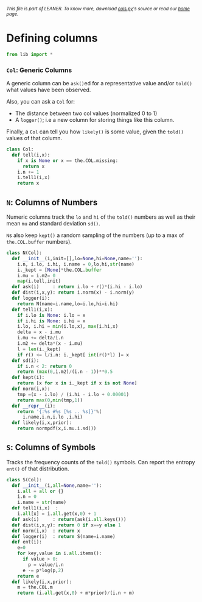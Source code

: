 
<small>_This file is part of LEANER. To know more, download [cols.py](https://github.com/ai-se/leaner/blob/master/src/cols.py)'s source or read our [home](https://github.com/ai-se/leaner) page._</small>


# Defining columns

````python
from lib import *
````

### `Col`: Generic Columns

A generic column can be `ask()`ed for a representative
value and/or `told()` what values have been observed.

Also, you can ask a `Col` for:

+ The distance between two col values (normalized 0 to 1)
+ A `logger()`; i.e
  a new column for storing things like this column.

Finally, a `Col` can tell you how `likely()` is some
value, given the `told()` values of that column.

````python
class Col:
  def tell(i,x):
    if x is None or x == the.COL.missing:
      return x
    i.n += 1
    i.tell1(i,x)
    return x
````

## `N`: Columns of Numbers

Numeric columns track the `lo` and `hi` of the `told()`
numbers as well as their mean `mu` and standard deviation
`sd()`.

`N`s  also keep `kept()` a random sampling
of the numbers (up to a max of `the.COL.buffer` numbers).
 
````python
class N(Col):
  def __init__(i,init=[],lo=None,hi=None,name=''):
    i.n, i.lo, i.hi, i.name = 0,lo,hi,str(name)
    i._kept = [None]*the.COL.buffer
    i.mu = i.m2= 0
    map(i.tell,init)
  def ask(i)     : return i.lo + r()*(i.hi - i.lo)
  def dist(i,x,y): return i.norm(x) - i.norm(y)
  def logger(i): 
    return N(name=i.name,lo=i.lo,hi=i.hi)
  def tell1(i,x):
    if i.lo is None: i.lo = x
    if i.hi is None: i.hi = x
    i.lo, i.hi = min(i.lo,x), max(i.hi,x)
    delta = x - i.mu
    i.mu += delta/i.n
    i.m2 += delta*(x - i.mu)
    l = len(i._kept)
    if r() <= l/i.n: i._kept[ int(r()*l) ]= x
  def sd(i):
    if i.n < 2: return 0
    return (max(0,i.m2)/(i.n - 1))**0.5
  def kept(i): 
    return [x for x in i._kept if x is not None]
  def norm(i,x):
    tmp =(x - i.lo) / (i.hi - i.lo + 0.00001)
    return max(0,min(tmp,1))
  def __repr__(i): 
    return '{:%s #%s [%s .. %s]}'%(
      i.name,i.n,i.lo ,i.hi)
  def likely(i,x,prior):
    return normpdf(x,i.mu.i.sd())
````

## `S`: Columns of Symbols

Tracks the frequency counts of the `told()` symbols.
Can report the entropy `ent()` of that distribution.

````python
class S(Col): 
  def __init__(i,all=None,name=''): 
    i.all = all or {}
    i.n = 0
    i.name = str(name)
  def tell1(i,x)  : 
    i.all[x] = i.all.get(x,0) + 1
  def ask(i)     : return(ask(i.all.keys()))
  def dist(i,x,y): return 0 if x==y else 1
  def norm(i,x)  : return x
  def logger(i)  : return S(name=i.name)
  def ent(i):
    e=0
    for key,value in i.all.items():
      if value > 0:
        p = value/i.n
      e -= p*log(p,2)
    return e
  def likely(i,x,prior):
    m = the.COL.m
    return (i.all.get(x,0) + m*prior)/(i.n + m)
    
````
